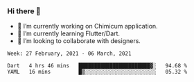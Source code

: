 ### Hi there 👋

<!--
**devcat37/devcat37** is a ✨ _special_ ✨ repository because its `README.md` (this file) appears on your GitHub profile.-->


- 🔭 I’m currently working on Chimicum application.
- 🌱 I’m currently learning Flutter/Dart.
- 👯 I’m looking to collaborate with designers.
<!-- - 🤔 I’m looking for help with ... -->

<!--START_SECTION:waka-->
```text
Week: 27 February, 2021 - 06 March, 2021

Dart   4 hrs 46 mins   ███████████████████████▓░   94.68 % 
YAML   16 mins         █▒░░░░░░░░░░░░░░░░░░░░░░░   05.32 % 
```
<!--END_SECTION:waka-->
